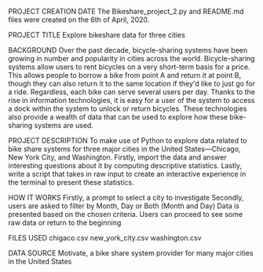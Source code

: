 PROJECT CREATION DATE
The Bikeshare_project_2.py and README.md files were created on the 6th of April, 2020.


PROJECT TITLE
Explore bikeshare data for three cities


BACKGROUND
Over the past decade, bicycle-sharing systems have been growing in number and popularity in cities across the world. Bicycle-sharing systems allow users
to rent	bicycles on a very short-term basis for a price. This allows people to borrow a bike from point A and return it at point B, though they can also
return it to the same location if they'd like to just go for a ride. Regardless, each bike can serve several users per day. Thanks to the rise in information
technologies, it is easy for a user of the system to access a dock within the system to unlock or return bicycles. These technologies also provide a wealth
of data that can be used to explore how these bike-sharing systems are used.

PROJECT DESCRIPTION
To make use of Python to explore data related to bike share systems for three major cities in the United States—Chicago, New York City, and Washington. Firstly, import the data and answer interesting questions about it by computing descriptive statistics. Lastly, write a script that takes in raw input to create an interactive experience in the terminal to present these statistics.


HOW IT WORKS
Firstly, a prompt to select a city to investigate
Secondly,  users are asked to filter by Month, Day or Both (Month and Day)
Data is presented based on the chosen criteria.
Users can  proceed to see some raw data or return to the beginning


FILES USED
chigaco.csv
new_york_city.csv
washington.csv


DATA SOURCE
Motivate, a bike share system provider for many major cities in the United States
